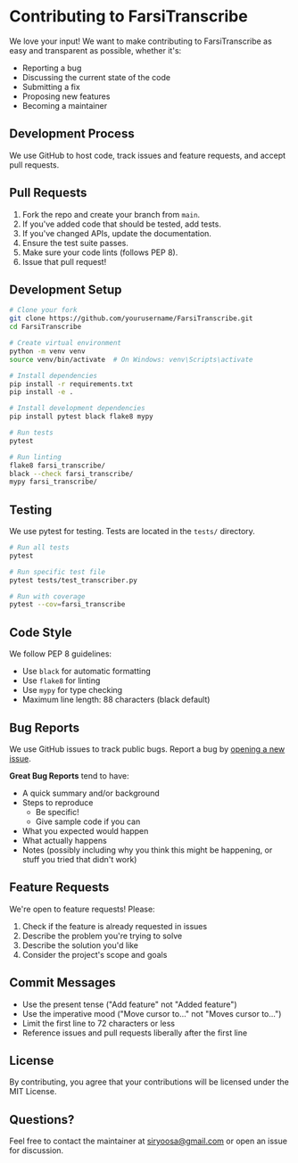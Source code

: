 # Contributing to FarsiTranscribe

We love your input! We want to make contributing to FarsiTranscribe as easy and transparent as possible, whether it's:

- Reporting a bug
- Discussing the current state of the code
- Submitting a fix
- Proposing new features
- Becoming a maintainer

## Development Process

We use GitHub to host code, track issues and feature requests, and accept pull requests.

## Pull Requests

1. Fork the repo and create your branch from `main`.
2. If you've added code that should be tested, add tests.
3. If you've changed APIs, update the documentation.
4. Ensure the test suite passes.
5. Make sure your code lints (follows PEP 8).
6. Issue that pull request!

## Development Setup

```bash
# Clone your fork
git clone https://github.com/yourusername/FarsiTranscribe.git
cd FarsiTranscribe

# Create virtual environment
python -m venv venv
source venv/bin/activate  # On Windows: venv\Scripts\activate

# Install dependencies
pip install -r requirements.txt
pip install -e .

# Install development dependencies
pip install pytest black flake8 mypy

# Run tests
pytest

# Run linting
flake8 farsi_transcribe/
black --check farsi_transcribe/
mypy farsi_transcribe/
```

## Testing

We use pytest for testing. Tests are located in the `tests/` directory.

```bash
# Run all tests
pytest

# Run specific test file
pytest tests/test_transcriber.py

# Run with coverage
pytest --cov=farsi_transcribe
```

## Code Style

We follow PEP 8 guidelines:

- Use `black` for automatic formatting
- Use `flake8` for linting
- Use `mypy` for type checking
- Maximum line length: 88 characters (black default)

## Bug Reports

We use GitHub issues to track public bugs. Report a bug by [opening a new issue](https://github.com/siryoos/FarsiTranscribe/issues).

**Great Bug Reports** tend to have:

- A quick summary and/or background
- Steps to reproduce
  - Be specific!
  - Give sample code if you can
- What you expected would happen
- What actually happens
- Notes (possibly including why you think this might be happening, or stuff you tried that didn't work)

## Feature Requests

We're open to feature requests! Please:

1. Check if the feature is already requested in issues
2. Describe the problem you're trying to solve
3. Describe the solution you'd like
4. Consider the project's scope and goals

## Commit Messages

- Use the present tense ("Add feature" not "Added feature")
- Use the imperative mood ("Move cursor to..." not "Moves cursor to...")
- Limit the first line to 72 characters or less
- Reference issues and pull requests liberally after the first line

## License

By contributing, you agree that your contributions will be licensed under the MIT License.

## Questions?

Feel free to contact the maintainer at siryoosa@gmail.com or open an issue for discussion.
